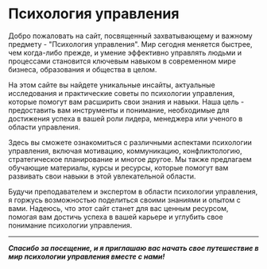 # Психология управления

Добро пожаловать на сайт, посвященный захватывающему и важному предмету - "Психология управления". Мир сегодня меняется быстрее, чем когда-либо прежде, и умение эффективно управлять людьми и процессами становится ключевым навыком в современном мире бизнеса, образования и общества в целом.

На этом сайте вы найдете уникальные инсайты, актуальные исследования и практические советы по психологии управления, которые помогут вам расширить свои знания и навыки. Наша цель - предоставить вам инструменты и понимание, необходимые для достижения успеха в вашей роли лидера, менеджера или ученого в области управления.

Здесь вы сможете ознакомиться с различными аспектами психологии управления, включая мотивацию, коммуникацию, конфликтологию, стратегическое планирование и многое другое. Мы также предлагаем обучающие материалы, курсы и ресурсы, которые помогут вам развивать свои навыки в этой увлекательной области.

Будучи преподавателем и экспертом в области психологии управления, я горжусь возможностью поделиться своими знаниями и опытом с вами. Надеюсь, что этот сайт станет для вас ценным ресурсом, помогая вам достичь успеха в вашей карьере и углубить свое понимание психологии управления.

---

***Спасибо за посещение, и я приглашаю вас начать свое путешествие в мир психологии управления вместе с нами!***